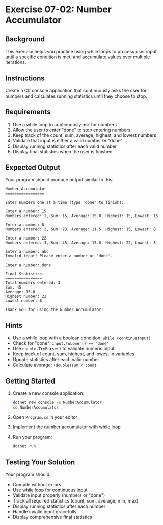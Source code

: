 # Exercise 07-02: Number Accumulator

## Background

This exercise helps you practice using while loops to process user input until a specific condition is met, and accumulate values over multiple iterations.

## Instructions

Create a C# console application that continuously asks the user for numbers and calculates running statistics until they choose to stop.

## Requirements

1. Use a while loop to continuously ask for numbers
2. Allow the user to enter "done" to stop entering numbers
3. Keep track of the count, sum, average, highest, and lowest numbers
4. Validate that input is either a valid number or "done"
5. Display running statistics after each valid number
6. Display final statistics when the user is finished

## Expected Output

Your program should produce output similar to this:

```
Number Accumulator
=================

Enter numbers one at a time (type 'done' to finish):

Enter a number: 15
Numbers entered: 1, Sum: 15, Average: 15.0, Highest: 15, Lowest: 15

Enter a number: 8
Numbers entered: 2, Sum: 23, Average: 11.5, Highest: 15, Lowest: 8

Enter a number: 22
Numbers entered: 3, Sum: 45, Average: 15.0, Highest: 22, Lowest: 8

Enter a number: abc
Invalid input! Please enter a number or 'done'.

Enter a number: done

Final Statistics:
================
Total numbers entered: 3
Sum: 45
Average: 15.0
Highest number: 22
Lowest number: 8

Thank you for using the Number Accumulator!
```

## Hints

- Use a while loop with a boolean condition: `while (continueInput)`
- Check for "done": `input.ToLower() == "done"`
- Use `double.TryParse()` to validate numeric input
- Keep track of count, sum, highest, and lowest in variables
- Update statistics after each valid number
- Calculate average: `(double)sum / count`

## Getting Started

1. Create a new console application:
   ```bash
   dotnet new console -n NumberAccumulator
   cd NumberAccumulator
   ```

2. Open `Program.cs` in your editor

3. Implement the number accumulator with while loop

4. Run your program:
   ```bash
   dotnet run
   ```

## Testing Your Solution

Your program should:
- Compile without errors
- Use while loop for continuous input
- Validate input properly (numbers or "done")
- Track all required statistics (count, sum, average, min, max)
- Display running statistics after each number
- Handle invalid input gracefully
- Display comprehensive final statistics